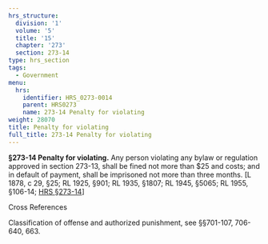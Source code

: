 ```yaml
---
hrs_structure:
  division: '1'
  volume: '5'
  title: '15'
  chapter: '273'
  section: 273-14
type: hrs_section
tags:
  - Government
menu:
  hrs:
    identifier: HRS_0273-0014
    parent: HRS0273
    name: 273-14 Penalty for violating
weight: 28070
title: Penalty for violating
full_title: 273-14 Penalty for violating
---
```

**§273-14 Penalty for violating.** Any person violating any bylaw or regulation approved in section 273-13, shall be fined not more than $25 and costs; and in default of payment, shall be imprisoned not more than three months. [L 1878, c 29, §25; RL 1925, §901; RL 1935, §1807; RL 1945, §5065; RL 1955, §106-14; [HRS §273-14](/title-15/chapter-273/section-273-14/)]

Cross References

Classification of offense and authorized punishment, see §§701-107, 706-640, 663.
